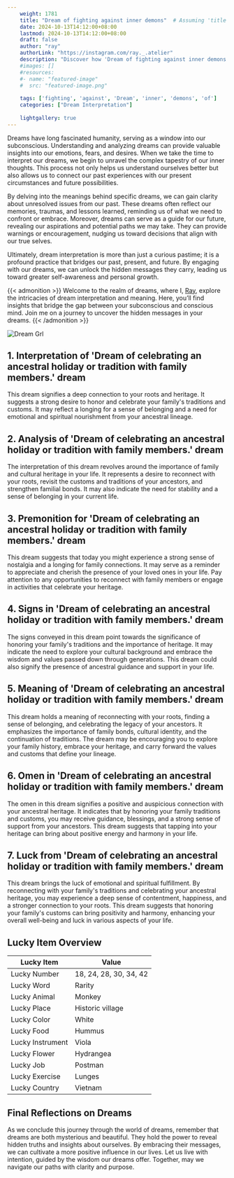 ```yaml
---
    weight: 1781
    title: "Dream of fighting against inner demons"  # Assuming 'title' column exists
    date: 2024-10-13T14:12:00+08:00
    lastmod: 2024-10-13T14:12:00+08:00
    draft: false
    author: "ray"
    authorLink: "https://instagram.com/ray._.atelier"
    description: "Discover how 'Dream of fighting against inner demons' can interpret your future and uncover its significant meanings in your life."
    #images: []
    #resources:
    #- name: "featured-image"
    #  src: "featured-image.png"
    
    tags: ['fighting', 'against', 'Dream', 'inner', 'demons', 'of']
    categories: ["Dream Interpretation"]
    
    lightgallery: true
---
```

    
Dreams have long fascinated humanity, serving as a window into our subconscious. Understanding and analyzing dreams can provide valuable insights into our emotions, fears, and desires. When we take the time to interpret our dreams, we begin to unravel the complex tapestry of our inner thoughts. This process not only helps us understand ourselves better but also allows us to connect our past experiences with our present circumstances and future possibilities.

By delving into the meanings behind specific dreams, we can gain clarity about unresolved issues from our past. These dreams often reflect our memories, traumas, and lessons learned, reminding us of what we need to confront or embrace. Moreover, dreams can serve as a guide for our future, revealing our aspirations and potential paths we may take. They can provide warnings or encouragement, nudging us toward decisions that align with our true selves.

Ultimately, dream interpretation is more than just a curious pastime; it is a profound practice that bridges our past, present, and future. By engaging with our dreams, we can unlock the hidden messages they carry, leading us toward greater self-awareness and personal growth.

{{< admonition >}}
Welcome to the realm of dreams, where I, [Ray](https://instagram.com/ray._.atelier), explore the intricacies of dream interpretation and meaning. Here, you’ll find insights that bridge the gap between your subconscious and conscious mind. Join me on a journey to uncover the hidden messages in your dreams.
{{< /admonition >}}

![Dream Grl](https://cdn.pixabay.com/photo/2017/11/02/03/35/gothic-2910057_1280.jpg "Dream Grl")

## 1. Interpretation of 'Dream of celebrating an ancestral holiday or tradition with family members.' dream
 This dream signifies a deep connection to your roots and heritage. It suggests a strong desire to honor and celebrate your family's traditions and customs. It may reflect a longing for a sense of belonging and a need for emotional and spiritual nourishment from your ancestral lineage.

## 2. Analysis of 'Dream of celebrating an ancestral holiday or tradition with family members.' dream
 The interpretation of this dream revolves around the importance of family and cultural heritage in your life. It represents a desire to reconnect with your roots, revisit the customs and traditions of your ancestors, and strengthen familial bonds. It may also indicate the need for stability and a sense of belonging in your current life.

## 3. Premonition for 'Dream of celebrating an ancestral holiday or tradition with family members.' dream
 This dream suggests that today you might experience a strong sense of nostalgia and a longing for family connections. It may serve as a reminder to appreciate and cherish the presence of your loved ones in your life. Pay attention to any opportunities to reconnect with family members or engage in activities that celebrate your heritage.

## 4. Signs in 'Dream of celebrating an ancestral holiday or tradition with family members.' dream
 The signs conveyed in this dream point towards the significance of honoring your family's traditions and the importance of heritage. It may indicate the need to explore your cultural background and embrace the wisdom and values passed down through generations. This dream could also signify the presence of ancestral guidance and support in your life.

## 5. Meaning of 'Dream of celebrating an ancestral holiday or tradition with family members.' dream
 This dream holds a meaning of reconnecting with your roots, finding a sense of belonging, and celebrating the legacy of your ancestors. It emphasizes the importance of family bonds, cultural identity, and the continuation of traditions. The dream may be encouraging you to explore your family history, embrace your heritage, and carry forward the values and customs that define your lineage.

## 6. Omen in 'Dream of celebrating an ancestral holiday or tradition with family members.' dream
 The omen in this dream signifies a positive and auspicious connection with your ancestral heritage. It indicates that by honoring your family traditions and customs, you may receive guidance, blessings, and a strong sense of support from your ancestors. This dream suggests that tapping into your heritage can bring about positive energy and harmony in your life.

## 7. Luck from 'Dream of celebrating an ancestral holiday or tradition with family members.' dream
 This dream brings the luck of emotional and spiritual fulfillment. By reconnecting with your family's traditions and celebrating your ancestral heritage, you may experience a deep sense of contentment, happiness, and a stronger connection to your roots. This dream suggests that honoring your family's customs can bring positivity and harmony, enhancing your overall well-being and luck in various aspects of your life.

## Lucky Item Overview
| Lucky Item          | Value              |
|---------------|--------------------|
| Lucky Number        | 18, 24, 28, 30, 34, 42  |
| Lucky Word          | Rarity |
| Lucky Animal        | Monkey |
| Lucky Place         | Historic village     |
| Lucky Color         | White     |
| Lucky Food          | Hummus      |
| Lucky Instrument    | Viola |
| Lucky Flower        | Hydrangea    |
| Lucky Job           | Postman       |
| Lucky Exercise      | Lunges  |
| Lucky Country       | Vietnam    |


##  Final Reflections on Dreams

As we conclude this journey through the world of dreams, remember that dreams are both mysterious and beautiful. They hold the power to reveal hidden truths and insights about ourselves. By embracing their messages, we can cultivate a more positive influence in our lives. Let us live with intention, guided by the wisdom our dreams offer. Together, may we navigate our paths with clarity and purpose.
